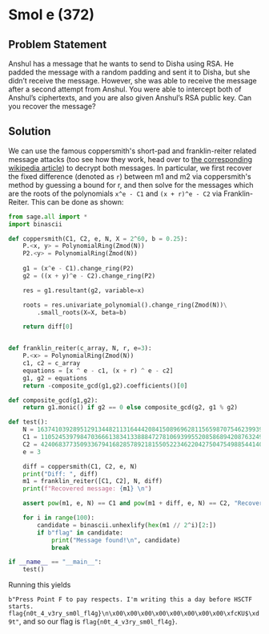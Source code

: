 # Smol e (372)

## Problem Statement

Anshul has a message that he wants to send to Disha using RSA. He padded the message with a random padding and sent it to Disha, but she didn’t receive the message. However, she was able to receive the message after a second attempt from Anshul. You were able to intercept both of Anshul’s ciphertexts, and you are also given Anshul’s RSA public key. Can you recover the message?

## Solution

We can use the famous coppersmith's short-pad and franklin-reiter related message attacks (too see how they work, head over to [the corresponding wikipedia article](https://en.wikipedia.org/wiki/Coppersmith%27s_attack)) to decrypt both messages.  In particular, we first recover the fixed difference (denoted as `r`) between m1 and m2 via coppersmith's method by guessing a bound for r, and then solve for the messages which are the roots of the polynomials `x^e - C1` and `(x + r)^e - C2` via Franklin-Reiter.  This can be done as shown:

```python
from sage.all import *
import binascii

def coppersmith(C1, C2, e, N, X = 2^60, b = 0.25):
    P.<x, y> = PolynomialRing(Zmod(N))
    P2.<y> = PolynomialRing(Zmod(N))
    
    g1 = (x^e - C1).change_ring(P2)
    g2 = ((x + y)^e - C2).change_ring(P2)

    res = g1.resultant(g2, variable=x)

    roots = res.univariate_polynomial().change_ring(Zmod(N))\
        .small_roots(X=X, beta=b)

    return diff[0]


def franklin_reiter(c_array, N, r, e=3):
    P.<x> = PolynomialRing(Zmod(N))
    c1, c2 = c_array
    equations = [x ^ e - c1, (x + r) ^ e - c2]
    g1, g2 = equations
    return -composite_gcd(g1,g2).coefficients()[0]

def composite_gcd(g1,g2):
    return g1.monic() if g2 == 0 else composite_gcd(g2, g1 % g2)

def test():
    N = 163741039289512913448211316444208415089696281156598707546239939060930005300801050041110593445808590019811244791595198691653105173667082682192119631702680644123546329907362913533410257711393278981293987091294252121612050351292239086354120710656815218407878832422193841935690159084860401941224426397820742950923
    C1 = 110524539798470366613834133888472781069399552085868942087632499354651575111511036068021885688092481936060366815322764760005015342876190750877958695168393505027738910101191528175868547818851667359542590042073677436170569507102025782872063324950368166532649021589734367946954269468844281238141036170008727208883
    C2 = 42406837735093367941682857892181550522346220427504754988544140886997339709785380303682471368168102002682892652577294324286913907635616629790484019421641636805493203989143298536257296680179745122126655008200829607192191208919525797616523271426092158734972067387818678258432674493723618035248340048171787246777
    e = 3

    diff = coppersmith(C1, C2, e, N)
    print("Diff: ", diff)
    m1 = franklin_reiter([C1, C2], N, diff)
    print(f"Recovered message: {m1} \n")

    assert pow(m1, e, N) == C1 and pow(m1 + diff, e, N) == C2, "Recovered values are incorrect!"

    for i in range(100):
        candidate = binascii.unhexlify(hex(m1 // 2^i)[2:])
        if b"flag" in candidate:
            print("Message found!\n", candidate)
            break

if __name__ == "__main__":
    test()
```

Running this yields

`b"Press Point F to pay respects. I'm writing this a day before HSCTF starts. flag{n0t_4_v3ry_sm0l_fl4g}\n\x00\x00\x00\x00\x00\x00\x00\x00\xfcKU$\xd9t"`, and so our flag is `flag{n0t_4_v3ry_sm0l_fl4g}`.

